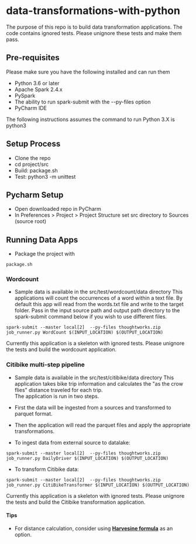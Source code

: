 # data-transformations-with-python
The purpose of this repo is to build data transformation applications.  The code contains ignored tests.  Please unignore these tests and make them pass.  

## Pre-requisites
Please make sure you have the following installed and can run them
* Python 3.6 or later
* Apache Spark 2.4.x
* PySpark
* The ability to run spark-submit with the --py-files option
* PyCharm IDE

The following instructions assumes the command to run Python 3.X is python3

## Setup Process
* Clone the repo
* cd project/src
* Build: package.sh
* Test: python3 -m unittest

## Pycharm Setup
* Open downloaded repo in PyCharm
* In Preferences > Project > Project Structure set src directory to Sources (source root)

## Running Data Apps
* Package the project with
```
package.sh
```

###


### Wordcount
* Sample data is available in the src/test/wordcount/data directory
This applications will count the occurrences of a word within a text file. By default this app will read from the words.txt file and write to the target folder.  Pass in the input source path and output path directory to the spark-submit command below if you wish to use different files.

```
spark-submit --master local[2]  --py-files thoughtworks.zip job_runner.py WordCount $(INPUT_LOCATION) $(OUTPUT_LOCATION)
```

Currently this application is a skeleton with ignored tests.  Please unignore the tests and build the wordcount application.

### Citibike multi-step pipeline
* Sample data is available in the src/test/citibike/data directory
This application takes bike trip information and calculates the "as the crow flies" distance traveled for each trip.  
The application is run in two steps.
* First the data will be ingested from a sources and transformed to parquet format.
* Then the application will read the parquet files and apply the appropriate transformations.


* To ingest data from external source to datalake:
```
spark-submit --master local[2]  --py-files thoughtworks.zip job_runner.py DailyDriver $(INPUT_LOCATION) $(OUTPUT_LOCATION)
```

* To transform Citibike data:
```
spark-submit --master local[2]  --py-files thoughtworks.zip job_runner.py CitiBikeTransformer $(INPUT_LOCATION) $(OUTPUT_LOCATION)
```

Currently this application is a skeleton with ignored tests.  Please unignore the tests and build the Citibike transformation application.

#### Tips
- For distance calculation, consider using [**Harvesine formula**](https://en.wikipedia.org/wiki/Haversine_formula) as an option.  
